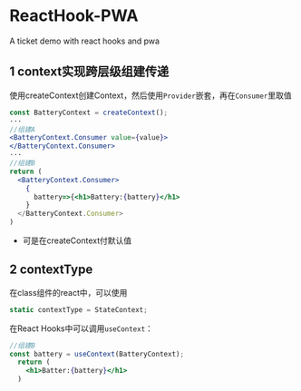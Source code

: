 # ReactHook-PWA
A ticket demo with react hooks and pwa



## 1 context实现跨层级组建传递

使用createContext创建Context，然后使用`Provider`嵌套，再在`Consumer`里取值

```jsx
const BatteryContext = createContext();
···
//组建A
<BatteryContext.Consumer value={value}>
</BatteryContext.Consumer>
···
//组建B
return (
  <BatteryContext.Consumer>
    {
      battery=>{<h1>Battery:{battery}</h1>
    }
  </BatteryContext.Consumer>
)

```

- 可是在createContext付默认值

## 2 contextType

在class组件的react中，可以使用

```js
static contextType = StateContext;
```

在React Hooks中可以调用`useContext`：

```jsx
//组建B
const battery = useContext(BatteryContext);
  return (
    <h1>Batter:{battery}</h1>
  )
```

